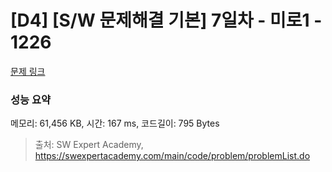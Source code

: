 # [D4] [S/W 문제해결 기본] 7일차 - 미로1 - 1226 

[문제 링크](https://swexpertacademy.com/main/code/problem/problemDetail.do?contestProbId=AV14vXUqAGMCFAYD) 

### 성능 요약

메모리: 61,456 KB, 시간: 167 ms, 코드길이: 795 Bytes



> 출처: SW Expert Academy, https://swexpertacademy.com/main/code/problem/problemList.do